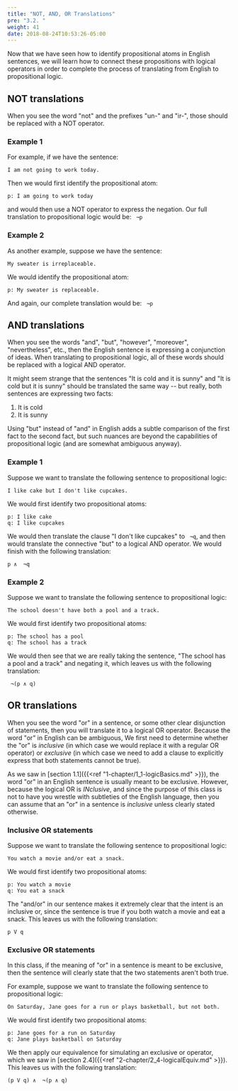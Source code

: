 ```yaml
---
title: "NOT, AND, OR Translations"
pre: "3.2. "
weight: 41
date: 2018-08-24T10:53:26-05:00
---
```


Now that we have seen how to identify propositional atoms in English sentences, we will learn how to connect these propositions with logical operators in order to complete the process of translating from English to propositional logic.

## NOT translations
When you see the word "not" and the prefixes "un-" and "ir-", those should be replaced with a NOT operator. 

### Example 1

For example, if we have the sentence:

```text
I am not going to work today.
```

Then we would first identify the propositional atom:

```text
p: I am going to work today
```

and would then use a NOT operator to express the negation. Our full translation to propositional logic would be: ` ¬p`

### Example 2

As another example, suppose we have the sentence:
```text
My sweater is irreplaceable.
```

We would identify the propositional atom:

```text
p: My sweater is replaceable.
```

And again, our complete translation would be: ` ¬p`

## AND translations

When you see the words "and", "but", "however", "moreover", "nevertheless", etc., then the English sentence is expressing a conjunction of ideas. When translating to propositional logic, all of these words should be replaced with a logical AND operator. 

It might seem strange that the sentences "It is cold and it is sunny" and "It is cold but it is sunny" should be translated the same way -- but really, both sentences are expressing two facts: 

1) It is cold
2) It is sunny

Using "but" instead of "and" in English adds a subtle comparison of the first fact to the second fact, but such nuances are beyond the capabilities of propositional logic (and are somewhat ambiguous anyway).

### Example 1

Suppose we want to translate the following sentence to propositional logic:

```text
I like cake but I don't like cupcakes.
```

We would first identify two propositional atoms:

```text
p: I like cake
q: I like cupcakes
```

We would then translate the clause "I don't like cupcakes" to ` ¬q`, and then would translate the connective "but" to a logical AND operator. We would finish with the following translation:

```text
p ∧  ¬q
```

### Example 2

Suppose we want to translate the following sentence to propositional logic:

```text
The school doesn't have both a pool and a track.
```

We would first identify two propositional atoms:

```text
p: The school has a pool
q: The school has a track
```

We would then see that we are really taking the sentence, "The school has a pool and a track" and negating it, which leaves us with the following translation: 

```text
 ¬(p ∧ q)
```

## OR translations

When you see the word "or" in a sentence, or some other clear disjunction of statements, then you will translate it to a logical OR operator. Because the word "or" in English can be ambiguous, We first need to determine whether the "or" is *inclusive* (in which case we would replace it with a regular OR operator) or *exclusive* (in which case we need to add a clause to explicitly express that both statements cannot be true).

As we saw in [section 1.1]({{<ref "1-chapter/1_1-logicBasics.md" >}}), the word "or" in an English sentence is usually meant to be exclusive. However, because the logical OR is *INclusive*, and since the purpose of this class is not to have you wrestle with subtleties of the English language, then you can assume that an "or" in a sentence is *inclusive* unless clearly stated otherwise.

### Inclusive OR statements

Suppose we want to translate the following sentence to propositional logic:

```text
You watch a movie and/or eat a snack.
```

We would first identify two propositional atoms:

```text
p: You watch a movie
q: You eat a snack
```

The "and/or" in our sentence makes it extremely clear that the intent is an inclusive or, since the sentence is true if you both watch a movie and eat a snack. This leaves us with the following translation: 

```text
p V q
```

### Exclusive OR statements

In this class, if the meaning of "or" in a sentence is meant to be exclusive, then the sentence will clearly state that the two statements aren't both true.

For example, suppose we want to translate the following sentence to propositional logic:

```text
On Saturday, Jane goes for a run or plays basketball, but not both.
```

We would first identify two propositional atoms:

```text
p: Jane goes for a run on Saturday
q: Jane plays basketball on Saturday
```

We then apply our equivalence for simulating an exclusive or operator, which we saw in [section 2.4]({{<ref "2-chapter/2_4-logicalEquiv.md" >}}). This leaves us with the following translation: 

```text
(p V q) ∧  ¬(p ∧ q)
```